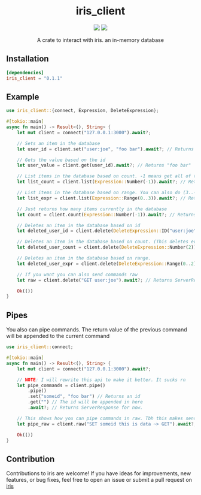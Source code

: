 <h1 align="center">iris_client</h1>
<p align="center">
    <img src="https://img.shields.io/crates/v/iris_client" />
    <img src="https://img.shields.io/crates/dr/iris_client" />
</p>
<p align="center">A crate to interact with iris. an in-memory database</p>

## Installation

```toml
[dependencies]
iris_client = "0.1.1"
```

## Example

```rust
use iris_client::{connect, Expression, DeleteExpression};

#[tokio::main]
async fn main() -> Result<(), String> {
    let mut client = connect("127.0.0.1:3000").await?;

    // Sets an item in the database
    let user_id = client.set("user:joe", "foo bar").await?; // Returns the id so "user:joe"

    // Gets the value based on the id
    let user_value = client.get(user_id).await?; // Returns "foo bar"

    // List items in the database based on count. -1 means get all of them
    let list_count = client.list(Expression::Number(-1)).await?; // Returns Vec<Item>

    // List items in the database based on range. You can also do (3..-1) to get the items from 3 up to the length of the items
    let list_expr = client.list(Expression::Range(0..3)).await?; // Returns Vec<Item>

    // Just returns how many items currently in the database
    let count = client.count(Expression::Number(-1)).await?; // Returns u32

    // Deletes an item in the database based on id
    let deleted_user_id = client.delete(DeleteExpression::ID("user:joe")).await?; // Returns Vec<Item>

    // Deletes an item in the database based on count. (This deletes every item from 0 to 2)
    let deleted_user_count = client.delete(DeleteExpression::Number(2)).await?; // Returns Vec<Item>

    // Deletes an item in the database based on range.
    let deleted_user_expr = client.delete(DeleteExpression::Range(0..2)).await?; // Returns Vec<Item>

    // If you want you can also send commands raw
    let raw = client.delete("GET user:joe").await?; // Returns ServerResponse

    Ok(())
}
```

## Pipes

You also can pipe commands. The return value of the previous command will be appended to the current command

```rust
use iris_client::connect;

#[tokio::main]
async fn main() -> Result<(), String> {
    let mut client = connect("127.0.0.1:3000").await?;

    // NOTE: I will rewrite this api to make it better. It sucks rn
    let pipe_commands = client.pipe()
        .pipe()
        .set("someid", "foo bar") // Returns an id
        .get("") // The id will be appended in here
        .await?; // Returns ServerResponse for now.

    // This shows how you can pipe commands in raw. Tbh this makes sense more than the current pipe api
    let pipe_raw = client.raw("SET someid this is data ~> GET").await?; // Returns ServerResponse

    Ok(())
}
```

## Contribution

Contributions to iris are welcome! If you have ideas for improvements, new features, or bug fixes, feel free to open an issue or submit a pull request on [iris](https://github.com/qxb3/iris)
